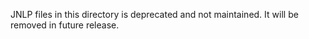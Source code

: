JNLP files in this directory is deprecated and not maintained. It will be removed in future release.
